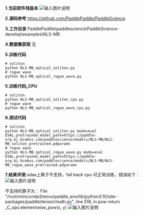  **1.当前软件栈版本** 
![输入图片说明](https://foruda.gitee.com/images/1738900795709577351/8c234fbd_12173785.png "0f53ba650978b265cfb5091f991df07.png")

 **2.源码参考** 
https://github.com/PaddlePaddle/PaddleScience

 **3.工作目录** 
PaddlePaddle\paddlescience\PaddleScience-develop\examples\NLS-MB

 **4.数据集获取** 
无

 **5.训练代码** 

```
# soliton
python NLS-MB_optical_soliton.py
# rogue wave
python NLS-MB_optical_rogue_wave.py

```
 **5.训练代码_CPU** 

```
# soliton
python NLS-MB_optical_soliton_cpu.py
# rogue wave
python NLS-MB_optical_rogue_wave_cpu.py

```
 **6.测试代码** 

```
# soliton
python NLS-MB_optical_soliton.py mode=eval EVAL.pretrained_model_path=https://paddle-org.bj.bcebos.com/paddlescience/models/NLS-MB/NLS-MB_soliton_pretrained.pdparams
# rogue wave
python NLS-MB_optical_rogue_wave.py mode=eval EVAL.pretrained_model_path=https://paddle-org.bj.bcebos.com/paddlescience/models/NLS-MB/NLS-MB_rogue_wave_pretrained.pdparams

```
 **7.结果评测** 
sdaa上算子不支持，fall back cpu 可正常训练，错误如下：
![输入图片说明](https://foruda.gitee.com/images/1738908222162633301/0858282e_12173785.png "52a2deae8381db22ecb9341b2c09b83.png")

不支持的算子为：
 File "/root/miniconda3/envs/paddle_env/lib/python3.10/site-packages/paddle/tensor/math.py", line 518, in pow
    return _C_ops.elementwise_pow(x, y)
![输入图片说明](https://foruda.gitee.com/images/1739956854378578264/7537d059_12173785.png "屏幕截图")